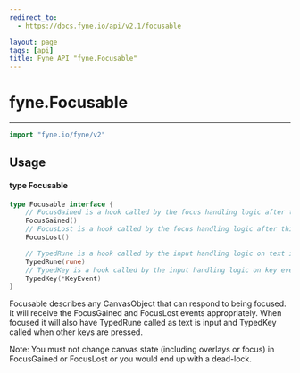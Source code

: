 ```yaml
---
redirect_to:
  - https://docs.fyne.io/api/v2.1/focusable

layout: page
tags: [api]
title: Fyne API "fyne.Focusable"
---
```



# fyne.Focusable
---
```go
import "fyne.io/fyne/v2"
```

## Usage

#### type Focusable

```go
type Focusable interface {
	// FocusGained is a hook called by the focus handling logic after this object gained the focus.
	FocusGained()
	// FocusLost is a hook called by the focus handling logic after this object lost the focus.
	FocusLost()

	// TypedRune is a hook called by the input handling logic on text input events if this object is focused.
	TypedRune(rune)
	// TypedKey is a hook called by the input handling logic on key events if this object is focused.
	TypedKey(*KeyEvent)
}
```

Focusable describes any CanvasObject that can respond to being focused. It will receive the FocusGained and FocusLost events appropriately. When focused it will also have TypedRune called as text is input and TypedKey called when other keys are pressed.

Note: You must not change canvas state (including overlays or focus) in FocusGained or FocusLost or you would end up with a dead-lock.
